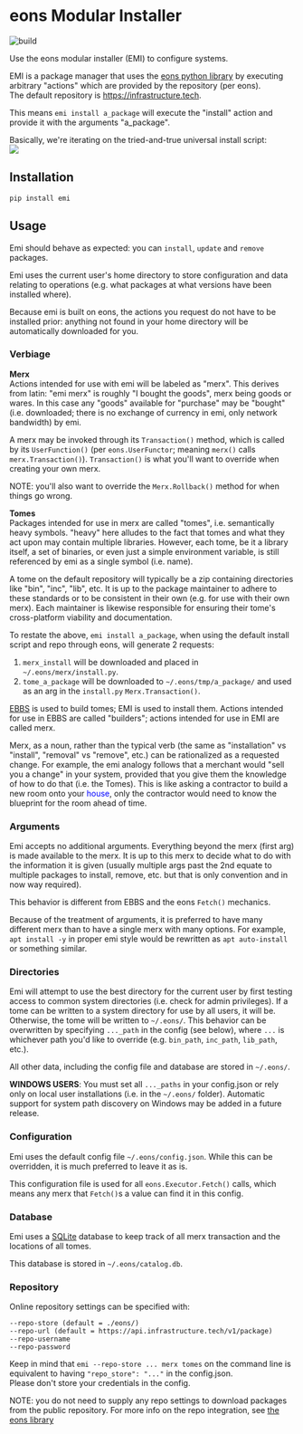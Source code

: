 # eons Modular Installer

![build](https://github.com/eons-dev/bin_emi/actions/workflows/python-package.yml/badge.svg)

Use the eons modular installer (EMI) to configure systems.

EMI is a package manager that uses the [eons python library](https://github.com/eons-dev/lib_eons) by executing arbitrary "actions" which are provided by the repository (per eons).  
The default repository is https://infrastructure.tech.

This means `emi install a_package` will execute the "install" action and provide it with the arguments "a_package".

Basically, we're iterating on the tried-and-true universal install script:  
[<img src="https://imgs.xkcd.com/comics/universal_install_script.png">](https://xkcd.com/1654/)

## Installation
`pip install emi`

## Usage

Emi should behave as expected: you can `install`, `update` and `remove` packages.

Emi uses the current user's home directory to store configuration and data relating to operations (e.g. what packages at what versions have been installed where).

Because emi is built on eons, the actions you request do not have to be installed prior: anything not found in your home directory will be automatically downloaded for you.

### Verbiage

**Merx**  
Actions intended for use with emi will be labeled as "merx". This derives from latin: "emi merx" is roughly "I bought the goods", merx being goods or wares. In this case any "goods" available for "purchase" may be "bought" (i.e. downloaded; there is no exchange of currency in emi, only network bandwidth) by emi.

A merx may be invoked through its `Transaction()` method, which is called by its `UserFunction()` (per `eons.UserFunctor`; meaning `merx()` calls `merx.Transaction()`). `Transaction()` is what you'll want to override when creating your own merx.

NOTE: you'll also want to override the `Merx.Rollback()` method for when things go wrong.

**Tomes**  
Packages intended for use in merx are called "tomes", i.e. semantically heavy symbols. "heavy" here alludes to the fact that tomes and what they act upon may contain multiple libraries. However, each tome, be it a library itself, a set of binaries, or even just a simple environment variable, is still referenced by emi as a single symbol (i.e. name).

A tome on the default repository will typically be a zip containing directories like "bin", "inc", "lib", etc. It is up to the package maintainer to adhere to these standards or to be consistent in their own (e.g. for use with their own merx). Each maintainer is likewise responsible for ensuring their tome's cross-platform viability and documentation.

To restate the above, `emi install a_package`, when using the default install script and repo through eons, will generate 2 requests:
1. `merx_install` will be downloaded and placed in `~/.eons/merx/install.py`.
2. `tome_a_package` will be downloaded to `~/.eons/tmp/a_package/` and used as an arg in the `install.py` `Merx.Transaction()`.

[EBBS](https://github.com/eons-dev/bin_ebbs) is used to build tomes; EMI is used to install them. Actions intended for use in EBBS are called "builders"; actions intended for use in EMI are called merx.

Merx, as a noun, rather than the typical verb (the same as "installation" vs "install", "removal" vs "remove", etc.) can be rationalized as a requested change. For example, the emi analogy follows that a merchant would "sell you a change" in your system, provided that you give them the knowledge of how to do that (i.e. the Tomes). This is like asking a contractor to build a new room onto your <span style="color:blue">house</span>, only the contractor would need to know the blueprint for the room ahead of time.

### Arguments

Emi accepts no additional arguments. Everything beyond the merx (first arg) is made available to the merx. It is up to this merx to decide what to do with the information it is given (usually multiple args past the 2nd equate to multiple packages to install, remove, etc. but that is only convention and in now way required).

This behavior is different from EBBS and the eons `Fetch()` mechanics. 

Because of the treatment of arguments, it is preferred to have many different merx than to have a single merx with many options. For example, `apt install -y` in proper emi style would be rewritten as `apt auto-install` or something similar.

### Directories

Emi will attempt to use the best directory for the current user by first testing access to common system directories (i.e. check for admin privileges). If a tome can be written to a system directory for use by all users, it will be. Otherwise, the tome will be written to `~/.eons/`. This behavior can be overwritten by specifying `..._path` in the config (see below), where `...` is whichever path you'd like to override (e.g. `bin_path`, `inc_path`, `lib_path`, etc.).

All other data, including the config file and database are stored in `~/.eons/`.

**WINDOWS USERS**: You must set all `..._paths` in your config.json or rely only on local user installations (i.e. in the `~/.eons/` folder). Automatic support for system path discovery on Windows may be added in a future release.

### Configuration

Emi uses the default config file `~/.eons/config.json`. While this can be overridden, it is much preferred to leave it as is.

This configuration file is used for all `eons.Executor.Fetch()` calls, which means any merx that `Fetch()`s a value can find it in this config.

### Database

Emi uses a [SQLite](https://www.sqlite.org/index.html) database to keep track of all merx transaction and the locations of all tomes. 

This database is stored in `~/.eons/catalog.db`.

### Repository

Online repository settings can be specified with:
```
--repo-store (default = ./eons/)
--repo-url (default = https://api.infrastructure.tech/v1/package)
--repo-username
--repo-password
```

Keep in mind that `emi --repo-store ... merx tomes` on the command line is equivalent to having `"repo_store": "..."` in the config.json.  
Please don't store your credentials in the config.

NOTE: you do not need to supply any repo settings to download packages from the public repository.
For more info on the repo integration, see [the eons library](https://github.com/eons-dev/lib_eons#online-repository)
